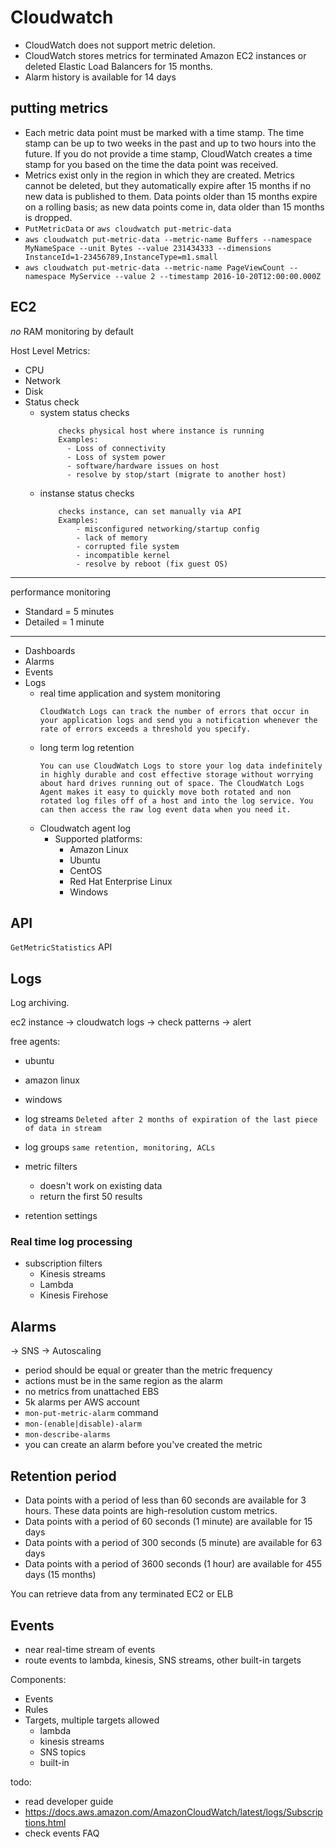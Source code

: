 # Cloudwatch

- CloudWatch does not support metric deletion.
- CloudWatch stores metrics for terminated Amazon EC2 instances or deleted Elastic Load Balancers for 15 months.
- Alarm history is available for 14 days

## putting metrics

- Each metric data point must be marked with a time stamp. The time stamp can be up to two weeks in the past and up to two hours into the future. If you do not provide a time stamp, CloudWatch creates a time stamp for you based on the time the data point was received.
- Metrics exist only in the region in which they are created. Metrics cannot be deleted, but they automatically expire after 15 months if no new data is published to them. Data points older than 15 months expire on a rolling basis; as new data points come in, data older than 15 months is dropped.
- `PutMetricData` or `aws cloudwatch put-metric-data`
- `aws cloudwatch put-metric-data --metric-name Buffers --namespace MyNameSpace --unit Bytes --value 231434333 --dimensions InstanceId=1-23456789,InstanceType=m1.small`
- `aws cloudwatch put-metric-data --metric-name PageViewCount --namespace MyService --value 2 --timestamp 2016-10-20T12:00:00.000Z`

## EC2

*no* RAM monitoring by default

Host Level Metrics:
* CPU
* Network
* Disk
* Status check
    - system status checks
        ```
            checks physical host where instance is running
            Examples:
              - Loss of connectivity
              - Loss of system power
              - software/hardware issues on host
              - resolve by stop/start (migrate to another host)
        ```
    - instanse status checks
        ```
            checks instance, can set manually via API
            Examples:
                - misconfigured networking/startup config
                - lack of memory
                - corrupted file system
                - incompatible kernel
                - resolve by reboot (fix guest OS)
        ```

---

performance monitoring

- Standard = 5 minutes
- Detailed = 1 minute

---

* Dashboards
* Alarms
* Events
* Logs
    - real time application and system monitoring
        ```
        CloudWatch Logs can track the number of errors that occur in your application logs and send you a notification whenever the rate of errors exceeds a threshold you specify.
        ```
    - long term log retention
        ```
        You can use CloudWatch Logs to store your log data indefinitely in highly durable and cost effective storage without worrying about hard drives running out of space. The CloudWatch Logs Agent makes it easy to quickly move both rotated and non rotated log files off of a host and into the log service. You can then access the raw log event data when you need it.
        ```
    - Cloudwatch agent log
        * Supported platforms:
            - Amazon Linux
            - Ubuntu
            - CentOS
            - Red Hat Enterprise Linux
            - Windows

## API

`GetMetricStatistics` API

## Logs

Log archiving.

ec2 instance -> cloudwatch logs -> check patterns -> alert

free agents:
- ubuntu
- amazon linux
- windows

- log streams
    `Deleted after 2 months of expiration of the last piece of data in stream`
- log groups
    `same retention, monitoring, ACLs`
- metric filters
    - doesn't work on existing data
    - return the first 50 results
- retention settings

### Real time log processing

- subscription filters
    - Kinesis streams
    - Lambda
    - Kinesis Firehose

## Alarms

-> SNS
-> Autoscaling

- period should be equal or greater than the metric frequency
- actions must be in the same region as the alarm
- no metrics from unattached EBS
- 5k alarms per AWS account
- `mon-put-metric-alarm` command
- `mon-(enable|disable)-alarm`
- `mon-describe-alarms`
- you can create an alarm before you've created the metric

## Retention period

* Data points with a period of less than 60 seconds are available for 3 hours. These data points are high-resolution custom metrics.
* Data points with a period of 60 seconds (1 minute) are available for 15 days
* Data points with a period of 300 seconds (5 minute) are available for 63 days
* Data points with a period of 3600 seconds (1 hour) are available for 455 days (15 months)

You can retrieve data from any terminated EC2 or ELB

## Events

- near real-time stream of events
- route events to lambda, kinesis, SNS streams, other built-in targets

Components:
- Events
- Rules
- Targets, multiple targets allowed
    - lambda
    - kinesis streams
    - SNS topics
    - built-in

todo:
- read developer guide
- https://docs.aws.amazon.com/AmazonCloudWatch/latest/logs/Subscriptions.html
- check events FAQ